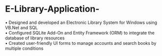 # E-Library-Application-
• Designed and developed an Electronic Library System for Windows using VB.Net and SQL <br/>
• Configured SQLite Add-On and Entity Framework (ORM) to integrate the database of library resources <br/>
• Created user-friendly UI forms to manage accounts and search books by multiple conditions
